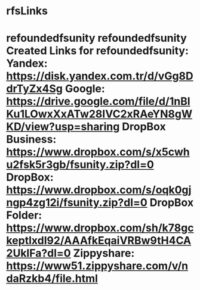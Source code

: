 # rfsLinks
# refoundedfsunity refoundedfsunity  Created Links for refoundedfsunity:  Yandex: https://disk.yandex.com.tr/d/vGg8DdrTyZx4Sg  Google: https://drive.google.com/file/d/1nBlKu1LOwxXxATw28IVC2xRAeYN8gWKD/view?usp=sharing  DropBox Business: https://www.dropbox.com/s/x5cwhu2fsk5r3gb/fsunity.zip?dl=0  DropBox: https://www.dropbox.com/s/oqk0gjngp4zg12i/fsunity.zip?dl=0  DropBox Folder: https://www.dropbox.com/sh/k78gckeptlxdl92/AAAfkEqaiVRBw9tH4CA2UklFa?dl=0  Zippyshare: https://www51.zippyshare.com/v/ndaRzkb4/file.html
